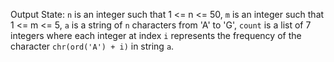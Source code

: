 Output State: `n` is an integer such that 1 <= n <= 50, `m` is an integer such that 1 <= m <= 5, `a` is a string of `n` characters from 'A' to 'G', `count` is a list of 7 integers where each integer at index `i` represents the frequency of the character `chr(ord('A') + i)` in string `a`.